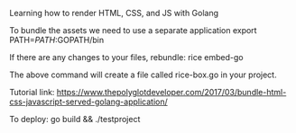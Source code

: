 Learning how to render HTML, CSS, and JS with Golang

To bundle the assets we need to use a separate application
export PATH=$PATH:$GOPATH/bin

If there are any changes to your files, rebundle:
rice embed-go

The above command will create a file called rice-box.go in your project.

Tutorial link: https://www.thepolyglotdeveloper.com/2017/03/bundle-html-css-javascript-served-golang-application/

To deploy:
go build && ./testproject